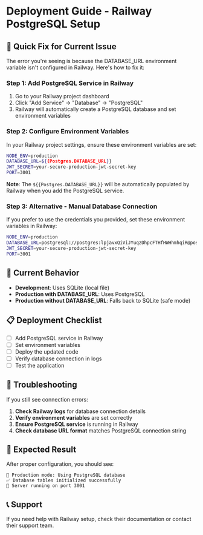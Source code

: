 # Deployment Guide - Railway PostgreSQL Setup

## 🚀 Quick Fix for Current Issue

The error you're seeing is because the DATABASE_URL environment variable isn't configured in Railway. Here's how to fix it:

### Step 1: Add PostgreSQL Service in Railway

1. Go to your Railway project dashboard
2. Click "Add Service" → "Database" → "PostgreSQL"
3. Railway will automatically create a PostgreSQL database and set environment variables

### Step 2: Configure Environment Variables

In your Railway project settings, ensure these environment variables are set:

```bash
NODE_ENV=production
DATABASE_URL=${{Postgres.DATABASE_URL}}
JWT_SECRET=your-secure-production-jwt-secret-key
PORT=3001
```

**Note**: The `${{Postgres.DATABASE_URL}}` will be automatically populated by Railway when you add the PostgreSQL service.

### Step 3: Alternative - Manual Database Connection

If you prefer to use the credentials you provided, set these environment variables in Railway:

```bash
NODE_ENV=production
DATABASE_URL=postgresql://postgres:lpjavxQiViJYuqzDhpcFTHfHWHhmhqiR@postgres.railway.internal:5432/railway
JWT_SECRET=your-secure-production-jwt-secret-key
PORT=3001
```

## 🔧 Current Behavior

- **Development**: Uses SQLite (local file)
- **Production with DATABASE_URL**: Uses PostgreSQL
- **Production without DATABASE_URL**: Falls back to SQLite (safe mode)

## 📋 Deployment Checklist

- [ ] Add PostgreSQL service in Railway
- [ ] Set environment variables
- [ ] Deploy the updated code
- [ ] Verify database connection in logs
- [ ] Test the application

## 🐛 Troubleshooting

If you still see connection errors:

1. **Check Railway logs** for database connection details
2. **Verify environment variables** are set correctly
3. **Ensure PostgreSQL service** is running in Railway
4. **Check database URL format** matches PostgreSQL connection string

## 🎯 Expected Result

After proper configuration, you should see:
```
🚀 Production mode: Using PostgreSQL database
✅ Database tables initialized successfully
🚀 Server running on port 3001
```

## 📞 Support

If you need help with Railway setup, check their documentation or contact their support team.
